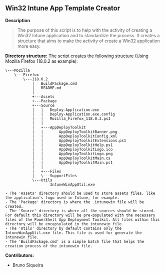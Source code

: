 ## Win32 Intune App Template Creator

**Description**
> The purpose of this script is to help with the activity of creating a Win32 Intune application and to standardize the process.
It creates a structure that aims to make the activity of create a Win32 application more easy.

**Directory structure:**
The script creates the following structure (Using Mozilla Firefox 118.0.2 as example):
```
\---Mozilla
    \---Firefox
        \---118.0.2
            |   BuildPackage.cmd
            |   README.md
            |
            +---Assets
            +---Package
            +---Source
            |   |   Deploy-Application.exe
            |   |   Deploy-Application.exe.config
            |   |   Mozilla_Firefox_118.0.2.ps1
            |   |
            |   +---AppDeployToolkit
            |   |       AppDeployToolkitBanner.png
            |   |       AppDeployToolkitConfig.xml
            |   |       AppDeployToolkitExtensions.ps1
            |   |       AppDeployToolkitHelp.ps1
            |   |       AppDeployToolkitLogo.ico
            |   |       AppDeployToolkitLogo.png
            |   |       AppDeployToolkitMain.cs
            |   |       AppDeployToolkitMain.ps1
            |   |
            |   +---Files
            |   \---SupportFiles
            \---Utils
                    IntuneWinAppUtil.exe

- The 'Assets' directory should be used to store assets files, like the application's logo used in Intune, for example.
- The 'Package' directory is where the .intunewin file will be created.
- The 'Source' directory is where all the sources should be stored. For default this directory will be pre-populated with the necessary files of the PowerShell App Deployment Toolkit. All files within this directory will be encapsulated in the intunewin file.
- The 'Utils' directory by default contains only the IntuneWinAppUtil.exe file. This file is used for generate the intunewin file.
- The 'BuildPackage.cmd' is a simple batch file that helps the creation process of the intunewin file.
```

**Contributors:**
- Bruno Siqueira

